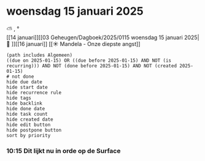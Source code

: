 # woensdag 15 januari 2025

⛅ , °<br>[[14 januari]][[03 Geheugen/Dagboek/2025/0115 woensdag 15 januari 2025| 📓 ]][[16 januari]]
[[☀️ Mandela - Onze diepste angst]]
```tasks
(path includes Algemeen)
((due on 2025-01-15) OR ((due before 2025-01-15) AND NOT (is recurring))) AND NOT (done before 2025-01-15) AND NOT (created 2025-01-15)
# not done
hide due date
hide start date
hide recurrence rule
hide tags
hide backlink
hide done date
hide task count
hide created date
hide edit button
hide postpone button 
sort by priority 
```
### 10:15 Dit lijkt nu in  orde op de Surface 